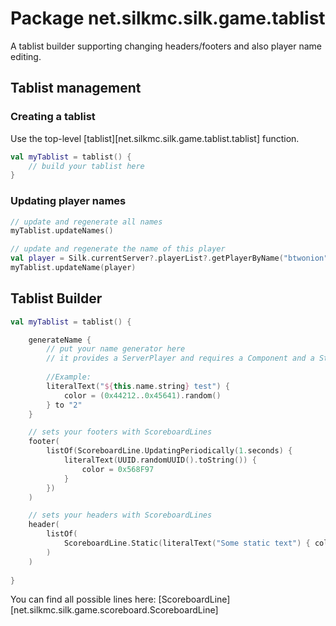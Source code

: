 # Package net.silkmc.silk.game.tablist

A tablist builder supporting changing headers/footers and also player name editing. 

## Tablist management

### Creating a tablist

Use the top-level [tablist][net.silkmc.silk.game.tablist.tablist] function.

```kotlin
val myTablist = tablist() {
    // build your tablist here
}
```

### Updating player names

```kotlin
// update and regenerate all names
myTablist.updateNames()

// update and regenerate the name of this player
val player = Silk.currentServer?.playerList?.getPlayerByName("btwonion") ?: return
myTablist.updateName(player)
```


## Tablist Builder

```kotlin
val myTablist = tablist() {

    generateName {
        // put your name generator here
        // it provides a ServerPlayer and requires a Component and a String which defines the priority
        
        //Example: 
        literalText("${this.name.string} test") {
            color = (0x44212..0x45641).random()
        } to "2"
    }

    // sets your footers with ScoreboardLines
    footer(
        listOf(ScoreboardLine.UpdatingPeriodically(1.seconds) {
            literalText(UUID.randomUUID().toString()) {
                color = 0x568F97
            }
        })
    )

    // sets your headers with ScoreboardLines
    header(
        listOf(
            ScoreboardLine.Static(literalText("Some static text") { color = 0x200D97 })
        )
    )
    
}
```
You can find all possible lines here: [ScoreboardLine][net.silkmc.silk.game.scoreboard.ScoreboardLine] 